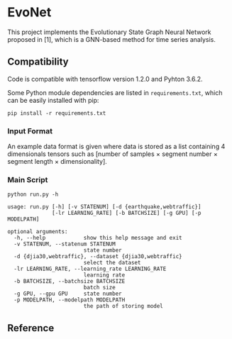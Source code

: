 # EvoNet
This project implements the Evolutionary State Graph Neural Network proposed in [1], which is a GNN-based method for time series analysis.

## Compatibility

Code is compatible with tensorflow version 1.2.0 and Pyhton 3.6.2.

Some Python module dependencies are listed in `requirements.txt`, which can be easily installed with pip:

```
pip install -r requirements.txt
```

### Input Format 

An example data format is given where data is stored as a list containing 4 dimensionals tensors such as [number of samples × segment number × segment length × dimensionality].

### Main Script

```
python run.py -h

usage: run.py [-h] [-v STATENUM] [-d {earthquake,webtraffic}]
              [-lr LEARNING_RATE] [-b BATCHSIZE] [-g GPU] [-p MODELPATH]

optional arguments:
  -h, --help            show this help message and exit
  -v STATENUM, --statenum STATENUM
                        state number
  -d {djia30,webtraffic}, --dataset {djia30,webtraffic}
                        select the dataset
  -lr LEARNING_RATE, --learning_rate LEARNING_RATE
                        learning rate
  -b BATCHSIZE, --batchsize BATCHSIZE
                        batch size
  -g GPU, --gpu GPU     state number
  -p MODELPATH, --modelpath MODELPATH
                        the path of storing model
```

## Reference
